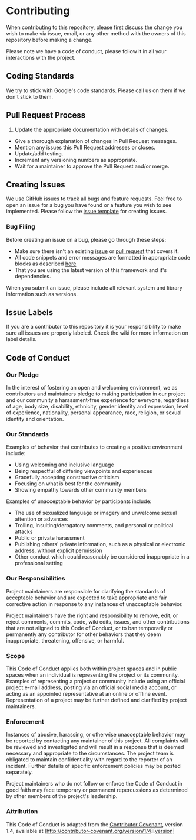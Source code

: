 # Contributing

When contributing to this repository, please first discuss the change you wish to make via issue,
email, or any other method with the owners of this repository before making a change.

Please note we have a code of conduct, please follow it in all your interactions with the project.

## Coding Standards
We try to stick with Google's code standards. Please call us on them if we don't stick to them.

<!-- * [Python](https://google.github.io/styleguide/pyguide.html) -->
<!-- * [Javascript](https://google.github.io/styleguide/javascriptguide.xml) -->
<!-- * [Android Design](https://developer.android.com/design/index.html) -->
<!-- * [Android Code](https://source.android.com/source/code-style.html) -->
<!-- * [C++](https://google.github.io/styleguide/cppguide.html) -->



## Pull Request Process

1. Update the appropriate documentation with details of changes.
- Give a thorough explanation of changes in Pull Request messages.
- Mention any issues this Pull Request addresses or closes.
- Update/add testing.
- Increment any versioning numbers as appropriate.
- Wait for a maintainer to approve the Pull Request and/or merge.


## Creating Issues
We use GitHub issues to track all bugs and feature requests. Feel free to open an issue for a bug you have found or a feature you wish to see implemented. Please follow the [issue template](./github/ISSUE_TEMPLATE.md) for creating issues.

### Bug Filing
<!-- TODO: ADD URLS -->
Before creating an issue on a bug, please go through these steps:
- Make sure there isn't an existing [issue](ISSUE_URL) or [pull request](PR_URL) that covers it.
- All code snippets and error messages are formatted in appropriate code blocks as described [here](https://help.github.com/articles/creating-and-highlighting-code-blocks/)
- That you are using the latest version of this framework and it's dependencies.


When you submit an issue, please include all relevant system and library information such as versions.

<!-- This Python code snippet can be used to easily get the information.
```python
import platform; print(platform.platform())
import sys; print("Python", sys.version)
import numpy; print("NumPy", numpy.__version__)
import scipy; print("SciPy", scipy.__version__)
import sklearn; print("Scikit-Learn", sklearn.__version__)
``` -->



## Issue Labels  
If you are a contributor to this repository it is your responsibility to make sure all issues are properly labeled. Check the wiki for more information on label details.

## Code of Conduct

### Our Pledge

In the interest of fostering an open and welcoming environment, we as
contributors and maintainers pledge to making participation in our project and
our community a harassment-free experience for everyone, regardless of age, body
size, disability, ethnicity, gender identity and expression, level of experience,
nationality, personal appearance, race, religion, or sexual identity and
orientation.

### Our Standards

Examples of behavior that contributes to creating a positive environment
include:

* Using welcoming and inclusive language
* Being respectful of differing viewpoints and experiences
* Gracefully accepting constructive criticism
* Focusing on what is best for the community
* Showing empathy towards other community members

Examples of unacceptable behavior by participants include:

* The use of sexualized language or imagery and unwelcome sexual attention or
advances
* Trolling, insulting/derogatory comments, and personal or political attacks
* Public or private harassment
* Publishing others' private information, such as a physical or electronic
  address, without explicit permission
* Other conduct which could reasonably be considered inappropriate in a
  professional setting

### Our Responsibilities

Project maintainers are responsible for clarifying the standards of acceptable
behavior and are expected to take appropriate and fair corrective action in
response to any instances of unacceptable behavior.

Project maintainers have the right and responsibility to remove, edit, or
reject comments, commits, code, wiki edits, issues, and other contributions
that are not aligned to this Code of Conduct, or to ban temporarily or
permanently any contributor for other behaviors that they deem inappropriate,
threatening, offensive, or harmful.

### Scope

This Code of Conduct applies both within project spaces and in public spaces
when an individual is representing the project or its community. Examples of
representing a project or community include using an official project e-mail
address, posting via an official social media account, or acting as an appointed
representative at an online or offline event. Representation of a project may be
further defined and clarified by project maintainers.

### Enforcement

Instances of abusive, harassing, or otherwise unacceptable behavior may be
reported by contacting any maintainer of this project. All
complaints will be reviewed and investigated and will result in a response that
is deemed necessary and appropriate to the circumstances. The project team is
obligated to maintain confidentiality with regard to the reporter of an incident.
Further details of specific enforcement policies may be posted separately.

Project maintainers who do not follow or enforce the Code of Conduct in good
faith may face temporary or permanent repercussions as determined by other
members of the project's leadership.

### Attribution

This Code of Conduct is adapted from the [Contributor Covenant][homepage], version 1.4,
available at [http://contributor-covenant.org/version/1/4][version]

[homepage]: http://contributor-covenant.org
[version]: http://contributor-covenant.org/version/1/4/
